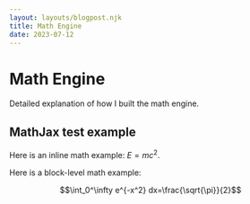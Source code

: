 ```yaml
---
layout: layouts/blogpost.njk
title: Math Engine
date: 2023-07-12
---
```


# Math Engine

Detailed explanation of how I built the math engine.

## MathJax test example

Here is an inline math example: $E=mc^2$.

Here is a block-level math example:

$$\int_0^\infty e^{-x^2} dx=\frac{\sqrt{\pi}}{2}$$
